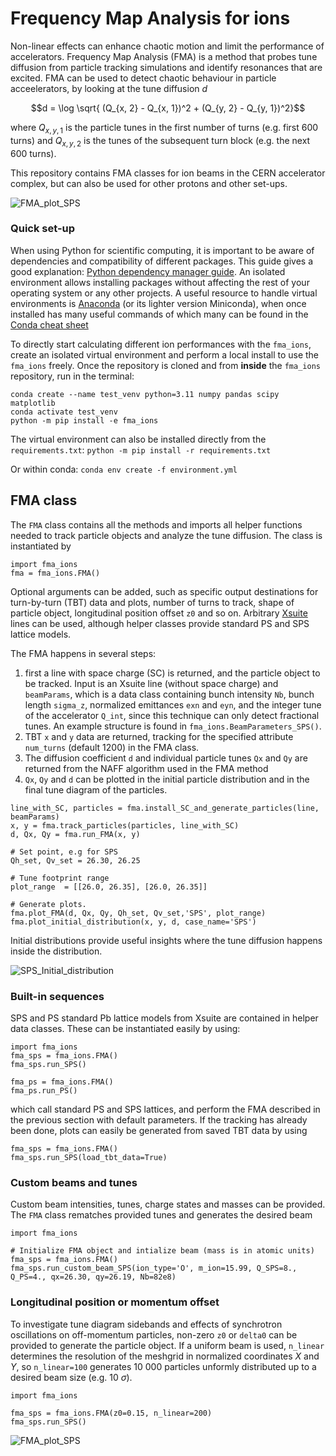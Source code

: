 # Frequency Map Analysis for ions

Non-linear effects can enhance chaotic motion and limit the performance of accelerators. Frequency Map Analysis (FMA) is a method that probes tune diffusion from particle tracking simulations and identify resonances that are excited. FMA can be used to detect chaotic behaviour in particle acceelerators, by looking at the tune diffusion $d$ 

$$d =  \log \sqrt{ (Q_{x, 2} - Q_{x, 1})^2 + (Q_{y, 2} - Q_{y, 1})^2}$$

where $Q_{x, y, 1}$ is the particle tunes in the first number of turns (e.g. first 600 turns) and $Q_{x, y, 2}$ is the tunes of the subsequent turn block (e.g. the next 600 turns).  

This repository contains FMA classes for ion beams in the CERN accelerator complex, but can also be used for other protons and other set-ups.  

![FMA_plot_SPS](https://github.com/ewaagaard/fma_ions/assets/68541324/9c28a013-16f9-4130-aa1b-3d9663a5f39c)

### Quick set-up

When using Python for scientific computing, it is important to be aware of dependencies and compatibility of different packages. This guide gives a good explanation: [Python dependency manager guide](https://aaltoscicomp.github.io/python-for-scicomp/dependencies/#dependency-management). An isolated environment allows installing packages without affecting the rest of your operating system or any other projects. A useful resource to handle virtual environments is [Anaconda](https://www.anaconda.com/) (or its lighter version Miniconda), when once installed has many useful commands of which many can be found in the [Conda cheat sheet](https://docs.conda.io/projects/conda/en/4.6.0/_downloads/52a95608c49671267e40c689e0bc00ca/conda-cheatsheet.pdf) 

To directly start calculating different ion performances with the `fma_ions`, create an isolated virtual environment and perform a local install to use the `fma_ions` freely. Once the repository is cloned and from **inside** the `fma_ions` repository, run in the terminal:

```
conda create --name test_venv python=3.11 numpy pandas scipy matplotlib
conda activate test_venv
python -m pip install -e fma_ions
```
The virtual environment can also be installed directly from the `requirements.txt`: `python -m pip install -r requirements.txt`

Or within conda: `conda env create -f environment.yml`

## FMA class

The `FMA` class contains all the methods and imports all helper functions needed to track particle objects and analyze the tune diffusion. The class is instantiated by
```
import fma_ions
fma = fma_ions.FMA() 
```
Optional arguments can be added, such as specific output destinations for turn-by-turn (TBT) data and plots, number of turns to track, shape of particle object, longitudinal position offset `z0` and so on. Arbitrary [Xsuite](https://xsuite.readthedocs.io/en/latest/) lines can be used, although helper classes provide standard PS and SPS lattice models. 

The FMA happens in several steps: 
1) first a line with space charge (SC) is returned, and the particle object to be tracked. Input is an Xsuite line (without space charge) and `beamParams`, which is a data class containing bunch intensity `Nb`, bunch length `sigma_z`, normalized emittances `exn` and `eyn`, and the integer tune of the accelerator `Q_int`, since this technique can only detect fractional tunes. An example structure is found in `fma_ions.BeamParameters_SPS()`. 
2) TBT `x` and `y` data are returned, tracking for the specified attribute `num_turns` (default 1200) in the FMA class.
3) The diffusion coefficient `d` and individual particle tunes `Qx` and `Qy` are returned from the NAFF algorithm used in the FMA method
4) `Qx`, `Qy` and `d` can be plotted in the initial particle distribution and in the final tune diagram of the particles. 
```
line_with_SC, particles = fma.install_SC_and_generate_particles(line, beamParams)
x, y = fma.track_particles(particles, line_with_SC)
d, Qx, Qy = fma.run_FMA(x, y)

# Set point, e.g for SPS
Qh_set, Qv_set = 26.30, 26.25 

# Tune footprint range
plot_range  = [[26.0, 26.35], [26.0, 26.35]]

# Generate plots.
fma.plot_FMA(d, Qx, Qy, Qh_set, Qv_set,'SPS', plot_range)
fma.plot_initial_distribution(x, y, d, case_name='SPS')
```
Initial distributions provide useful insights where the tune diffusion happens inside the distribution. 

![SPS_Initial_distribution](https://github.com/ewaagaard/fma_ions/assets/68541324/35a343bf-fc7d-4215-a4a2-08fe2e43be19)

### Built-in sequences 

SPS and PS standard Pb lattice models from Xsuite are contained in helper data classes. These can be instantiated easily by using:
```
import fma_ions
fma_sps = fma_ions.FMA()
fma_sps.run_SPS()

fma_ps = fma_ions.FMA()
fma_ps.run_PS()
```
which call standard PS and SPS lattices, and perform the FMA described in the previous section with default parameters. If the tracking has already been done, plots can easily be generated from saved TBT data by using
```
fma_sps = fma_ions.FMA()
fma_sps.run_SPS(load_tbt_data=True)
```
### Custom beams and tunes

Custom beam intensities, tunes, charge states and masses can be provided. The `FMA` class rematches provided tunes and generates the desired beam

```
import fma_ions

# Initialize FMA object and intialize beam (mass is in atomic units)
fma_sps = fma_ions.FMA()
fma_sps.run_custom_beam_SPS(ion_type='O', m_ion=15.99, Q_SPS=8., Q_PS=4., qx=26.30, qy=26.19, Nb=82e8)
```
### Longitudinal position or momentum offset

To investigate tune diagram sidebands and effects of synchrotron oscillations on off-momentum particles, non-zero `z0` or `delta0` can be provided to generate the particle object. If a uniform beam is used, `n_linear` determines the resolution of the meshgrid in normalized coordinates $X$ and $Y$, so `n_linear=100` generates 10 000 particles unformly distributed up to a desired beam size (e.g. 10 $\sigma$). 
```
import fma_ions

fma_sps = fma_ions.FMA(z0=0.15, n_linear=200)
fma_sps.run_SPS()
```

![FMA_plot_SPS](https://github.com/ewaagaard/fma_ions/assets/68541324/d1d69eec-fc0d-4ccd-a34c-a1820cc6f604)

